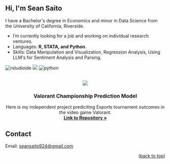 <a id="readme-top"></a>

## Hi, I'm Sean Saito

I have a Bachelor's degree in Economics and minor in Data Science from the University of California, Riverside. 
  - I’m currently looking for a job and working on individual research ventures.
  - Languages: **R, STATA, and Python**.
  - Skills: Data Manipulation and Visualization, Regression Analysis, Using LLM's for Sentiment Analysis and Parsing. 
 

![rstudioide](https://img.shields.io/badge/RStudio-000000?style=for-the-badge&logo=rstudioide&logoColor=#75AADB)
![](https://img.shields.io/badge/Stata-000000?style=for-the-badge&logo=Stata&logoColor=blue)
![python](https://img.shields.io/badge/Python-000000?style=for-the-badge&logo=Python&logoColor=#3776AB)

<!-- PROJECT LOGO -->
<br />
<div align="center">
  <a href="https://github.com/Seat0/Valorant-Regression-Model">
    <img src="https://d3dwep9z8m8y9r.cloudfront.net/tournaments/2023/07/tournaments-413/logo/40174/conversions/VCT_champ_230x230(icon)-webp.webp">
  </a>

<h3 align="center">Valorant Championship Prediction Model</h3>

  <p align="center">
    Here is my independent project prediciting Esports tournament outcomes in the video game Valorant. 
    <br />
    <a href="https://github.com/Seat0/Valorant-Regression-Model"><strong>Link to Repository »</strong></a>
    <br />
  </p>
</div>



## Contact

Email: seansaito924@gmail.com



<p align="right">(<a href="#readme-top">back to top</a>)</p>


